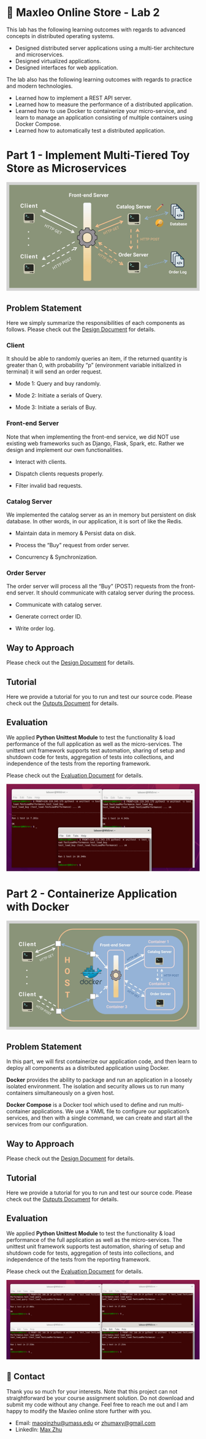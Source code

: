 # :whale: Maxleo Online Store - Lab 2



This lab has the following learning outcomes with regards to advanced concepts in distributed operating systems.
* Designed distributed server applications using a multi-tier architecture and microservices.
* Designed virtualized applications.
* Designed interfaces for web application.



The lab also has the following learning outcomes with regards to practice and modern technologies.
* Learned how to implement a REST API server.
* Learned how to measure the performance of a distributed application.
* Learned how to use Docker to containerize your micro-service, and learn to manage an application consisting of multiple containers using Docker Compose.
* Learned how to automatically test a distributed application.



# Part 1 - Implement Multi-Tiered Toy Store as Microservices



![part1](https://github.com/MaxyZhu75/Maxleo-Online-Store/blob/main/Lab2/summary/figures/part1/part1.jpg)



## Problem Statement



Here we simply summarize the responsibilities of each components as follows. Please check out the [Design Document](https://github.com/MaxyZhu75/Maxleo-Online-Store/blob/main/Lab2/summary/design/design%20document.pdf) for details.



### Client



It should be able to randomly queries an item, if the returned quantity is greater than 0, with probability “p” (environment variable initialized in terminal) it will send an order request.



* Mode 1: Query and buy randomly.



* Mode 2: Initiate a serials of Query.



* Mode 3: Initiate a serials of Buy.



### Front-end Server



Note that when implementing the front-end service, we did NOT use existing web frameworks such as Django, Flask, Spark, etc. Rather we design and implement our own functionalities.



* Interact with clients.



* Dispatch clients requests properly.



* Filter invalid bad requests.



### Catalog Server



We implemented the catalog server as an in memory but persistent on disk database. In other words, in our application, it is sort of like the Redis.



* Maintain data in memory & Persist data on disk.



* Process the “Buy” request from order server.



* Concurrency & Synchronization.



### Order Server



The order server will process all the “Buy” (POST) requests from the front-end server. It should communicate with catalog server during the process.



* Communicate with catalog server.



* Generate correct order ID.



* Write order log.



## Way to Approach



Please check out the [Design Document](https://github.com/MaxyZhu75/Maxleo-Online-Store/blob/main/Lab2/summary/design/design%20document.pdf) for details.



## Tutorial



Here we provide a tutorial for you to run and test our source code. Please check out the [Outputs Document](https://github.com/MaxyZhu75/Maxleo-Online-Store/blob/main/Lab2/summary/outputs/output.pdf) for details.



## Evaluation



We applied **Python Unittest Module** to test the functionality & load performance of the full application as well as the micro-services. The unittest unit framework supports test automation, sharing of setup and shutdown code for tests, aggregation of tests into collections, and independence of the tests from the reporting framework.



Please check out the [Evaluation Document](https://github.com/MaxyZhu75/Maxleo-Online-Store/blob/main/Lab2/summary/evaluation/evaluation%20document.pdf) for details.



![evaluation](https://github.com/MaxyZhu75/Maxleo-Online-Store/blob/main/Lab2/summary/figures/part1/load2.png)




# Part 2 - Containerize Application with Docker



![part2](https://github.com/MaxyZhu75/Maxleo-Online-Store/blob/main/Lab2/summary/figures/part2/part2.jpg)



## Problem Statement



In this part, we will first containerize our application code, and then learn to deploy all components as a distributed application using Docker.



**Docker** provides the ability to package and run an application in a loosely isolated environment. The isolation and security allows us to run many containers simultaneously on a given host.



**Docker Compose** is a Docker tool which used to define and run multi-container applications. We use a YAML file to configure our application’s services, and then with a single command, we can create and start all the services from our configuration.



## Way to Approach
Please check out the [Design Document](https://github.com/MaxyZhu75/Maxleo-Online-Store/blob/main/Lab2/summary/design/design%20document.pdf) for details.



## Tutorial
Here we provide a tutorial for you to run and test our source code. Please check out the [Outputs Document](https://github.com/MaxyZhu75/Maxleo-Online-Store/blob/main/Lab2/summary/outputs/output.pdf) for details.



## Evaluation



We applied **Python Unittest Module** to test the functionality & load performance of the full application as well as the micro-services. The unittest unit framework supports test automation, sharing of setup and shutdown code for tests, aggregation of tests into collections, and independence of the tests from the reporting framework.



Please check out the [Evaluation Document](https://github.com/MaxyZhu75/Maxleo-Online-Store/blob/main/Lab2/summary/evaluation/evaluation%20document.pdf) for details.



![evaluation](https://github.com/MaxyZhu75/Maxleo-Online-Store/blob/main/Lab2/summary/figures/part2/load2.png)



## :calling: Contact
Thank you so much for your interests. Note that this project can not straightforward be your course assignment solution. Do not download and submit my code without any change. Feel free to reach me out and I am happy to modify the Maxleo online store further with you.
* Email: maoqinzhu@umass.edu or zhumaxy@gmail.com
* LinkedIn: [Max Zhu](https://www.linkedin.com/in/maoqinzhu/)
